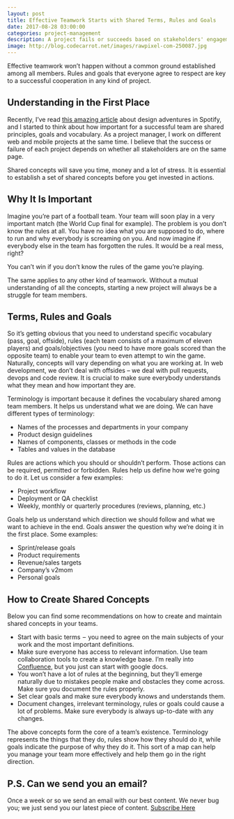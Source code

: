 ```yaml
---
layout: post
title: Effective Teamwork Starts with Shared Terms, Rules and Goals
date: 2017-08-28 03:00:00
categories: project-management
description: A project fails or succeeds based on stakeholders' engagement and communication. Learn how to make sure
image: http://blog.codecarrot.net/images/rawpixel-com-250087.jpg
---
```


Effective teamwork won’t happen without a common ground established among all members. Rules and goals that everyone agree to respect are key to a successful cooperation in any kind of project.

## Understanding in the First Place

Recently, I’ve read [this amazing article](http://medium.com/@hellostanley/design-doesnt-scale-4d81e12cbc3e#.rkp8qq3cs) about design adventures in Spotify, and I started to think about how important for a successful team are shared principles, goals and vocabulary. As a project manager, I work on different web and mobile projects at the same time. I believe that the success or failure of each project depends on whether all stakeholders are on the same page.

Shared concepts will save you time, money and a lot of stress. It is essential to establish a set of shared concepts before you get invested in actions.

## Why It Is Important

Imagine you’re part of a football team. Your team will soon play in a very important match (the World Cup final for example). The problem is you don’t know the rules at all. You have no idea what you are supposed to do, where to run and why everybody is screaming on you. And now imagine if everybody else in the team has forgotten the rules. It would be a real mess, right?

You can’t win if you don’t know the rules of the game you’re playing.

The same applies to any other kind of teamwork. Without a mutual understanding of all the concepts, starting a new project will always be a struggle for team members.

## Terms, Rules and Goals

So it’s getting obvious that you need to understand specific vocabulary (pass, goal, offside), rules (each team consists of a maximum of eleven players) and goals/objectives (you need to have more goals scored than the opposite team) to enable your team to even attempt to win the game. Naturally, concepts will vary depending on what you are working at. In web development, we don’t deal with offsides – we deal with pull requests, devops and code review. It is crucial to make sure everybody understands what they mean and how important they are.

Terminology is important because it defines the vocabulary shared among team members. It helps us understand what we are doing. We can have different types of terminology:

*  Names of the processes and departments in your company
  *  Product design guidelines
  *  Names of components, classes or methods in the code
*  Tables and values in the database

Rules are actions which you should or shouldn’t perform. Those actions can be required, permitted or forbidden. Rules help us define how we’re going to do it. Let us consider a few examples:

*  Project workflow
*  Deployment or QA checklist
*  Weekly, monthly or quarterly procedures (reviews, planning, etc.)

Goals help us understand which direction we should follow and what we want to achieve in the end. Goals answer the question why we’re doing it in the first place. Some examples:

*  Sprint/release goals
*  Product requirements
*  Revenue/sales targets
*  Company’s v2mom
*  Personal goals

## How to Create Shared Concepts

Below you can find some recommendations on how to create and maintain shared concepts in your teams.

*  Start with basic terms  –  you need to agree on the main subjects of your work and the most important definitions.
*  Make sure everyone has access to relevant information. Use team collaboration tools to create a knowledge base. I’m really into [Confluence](http://www.atlassian.com/software/confluence), but you just can start with google docs.
*  You won’t have a lot of rules at the beginning, but they’ll emerge naturally due to mistakes people make and obstacles they come across. Make sure you document the rules properly.
*  Set clear goals and make sure everybody knows and understands them.
*  Document changes, irrelevant terminology, rules or goals could cause a lot of problems. Make sure everybody is always up-to-date with any changes.

The above concepts form the core of a team’s existence. Terminology represents the things that they do, rules show how they should do it, while goals indicate the purpose of why they do it. This sort of a map can help you manage your team more effectively and help them go in the right direction.

## P.S. Can we send you an email?

Once a week or so we send an email with our best content. We never bug you; we just send you our latest piece of content. <a href="#subscribe">Subscribe Here</a>
